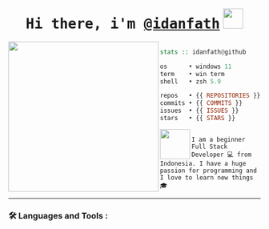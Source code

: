

<h1 align="center"><samp>Hi there, i'm
<a href="https://github.com/idanfath" target="_blank">@idanfath</a></samp>
<img src="https://media.giphy.com/media/hvRJCLFzcasrR4ia7z/giphy.gif" width="40"></h1>
</p>

<img align="left" src="https://media1.giphy.com/media/v1.Y2lkPTc5MGI3NjExZHc5M3RkdzVmOHR1MDJrY2w3c2E2MnJhNGl2dGdvMW03MTFvcjR4NCZlcD12MV9pbnRlcm5hbF9naWZfYnlfaWQmY3Q9Zw/HzPtbOKyBoBFsK4hyc/giphy.webp" width="300" >


```haskell

stats :: idanfath@github

os      • windows 11
term    • win term
shell   • zsh 5.9

repos   • {{ REPOSITORIES }} ({{ REPOSITORIES_CONTRIBUTED_TO }} contributed)
commits • {{ COMMITS }}
issues  • {{ ISSUES }}
stars   • {{ STARS }}


```

<img align="left" src="https://github.com/idanfath.png" width="60">

<code>
I am a beginner Full Stack Developer 💻 from Indonesia. I have a huge passion for programming and I love to learn new things 🎓️
</code>


***

### 🛠️  Languages and Tools :

